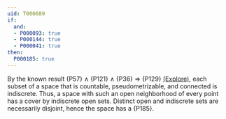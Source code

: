 ```yaml
---
uid: T000689
if:
  and:
  - P000093: true
  - P000144: true
  - P000041: true
then:
  P000185: true
---
```


By the known result {P57} ∧ {P121} ∧ {P36} ⇒ {P129}
[(Explore)](https://topology.pi-base.org/spaces?q=Countable+%2B+Pseudometrizable+%2B+Connected+%2B+%7EIndiscrete),
each subset of a space that is countable, pseudometrizable, and connected is indiscrete.
Thus, a space with such an open neighborhood of every point has a cover by
indiscrete open sets. Distinct open and indiscrete sets are necessarily disjoint,
hence the space has a {P185}.
